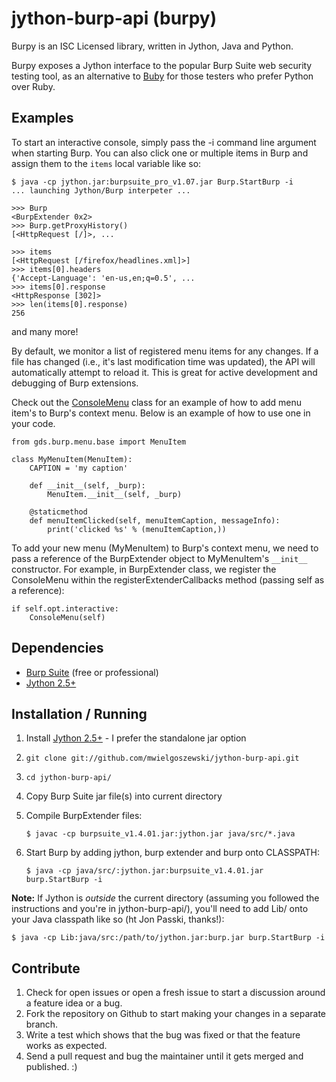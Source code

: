 jython-burp-api (burpy)
=======================

Burpy is an ISC Licensed library, written in Jython, Java and Python.

Burpy exposes a Jython interface to the popular Burp Suite web security 
testing tool, as an alternative to [Buby](http://tduehr.github.com/buby/) 
for those testers who prefer Python over Ruby.


Examples
--------
To start an interactive console, simply pass the -i command line argument
when starting Burp.  You can also click one or multiple items in Burp and
assign them to the `items` local variable like so:

    $ java -cp jython.jar:burpsuite_pro_v1.07.jar Burp.StartBurp -i
    ... launching Jython/Burp interpeter ...

    >>> Burp
    <BurpExtender 0x2>
    >>> Burp.getProxyHistory()
    [<HttpRequest [/]>, ...

    >>> items
    [<HttpRequest [/firefox/headlines.xml]>]
    >>> items[0].headers
    {'Accept-Language': 'en-us,en;q=0.5', ...
    >>> items[0].response
    <HttpResponse [302]>
    >>> len(items[0].response)
    256

and many more!

By default, we monitor a list of registered menu items for any changes.
If a file has changed (i.e., it's last modification time was updated), the
API will automatically attempt to reload it. This is great for active
development and debugging of Burp extensions.

Check out the [ConsoleMenu](Lib/gds/burp/menu/console.py) class
for an example of how to add menu item's to Burp's context menu. Below is an
example of how to use one in your code.

    from gds.burp.menu.base import MenuItem
    
    class MyMenuItem(MenuItem):
        CAPTION = 'my caption'

        def __init__(self, _burp):
            MenuItem.__init__(self, _burp)

        @staticmethod
        def menuItemClicked(self, menuItemCaption, messageInfo):
            print('clicked %s' % (menuItemCaption,))


To add your new menu (MyMenuItem) to Burp's context menu, we need to pass a
reference of the BurpExtender object to MyMenuItem's `__init__` constructor.
For example, in BurpExtender class, we register the ConsoleMenu within the
registerExtenderCallbacks method (passing self as a reference):


    if self.opt.interactive:
        ConsoleMenu(self)


Dependencies
------------
- [Burp Suite](http://portswigger.net/burp/download.html) (free or professional)
- [Jython 2.5+](http://www.jython.org/downloads.html)


Installation / Running
----------------------
1. Install [Jython 2.5+](http://www.jython.org/downloads.html) - I prefer the standalone jar option
2. `git clone git://github.com/mwielgoszewski/jython-burp-api.git`
3. `cd jython-burp-api/`
4. Copy Burp Suite jar file(s) into current directory
5. Compile BurpExtender files:

    `$ javac -cp burpsuite_v1.4.01.jar:jython.jar java/src/*.java`

6. Start Burp by adding jython, burp extender and burp onto CLASSPATH:

    `$ java -cp java/src/:jython.jar:burpsuite_v1.4.01.jar burp.StartBurp -i`


**Note:** If Jython is _outside_ the current directory (assuming you followed the instructions
and you're in jython-burp-api/), you'll need to add Lib/ onto your Java classpath like 
so (ht Jon Passki, thanks!):

    $ java -cp Lib:java/src:/path/to/jython.jar:burp.jar burp.StartBurp -i


Contribute
----------
1. Check for open issues or open a fresh issue to start a discussion around
a feature idea or a bug.
2. Fork the repository on Github to start making your changes in a separate branch.
3. Write a test which shows that the bug was fixed or that the feature works as expected.
4. Send a pull request and bug the maintainer until it gets merged and published. :)

